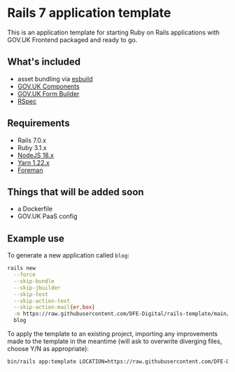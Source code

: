 # Rails 7 application template

This is an application template for starting Ruby on Rails applications with GOV.UK Frontend packaged and ready to go.

## What's included

- asset bundling via [esbuild](https://esbuild.github.io/)
- [GOV.UK Components](https://govuk-components.netlify.app/)
- [GOV.UK Form Builder](https://govuk-form-builder.netlify.app/)
- [RSpec](https://rspec.info/)

## Requirements

- Rails 7.0.x
- Ruby 3.1.x
- [NodeJS 18.x](https://nodejs.org/en/)
- [Yarn 1.22.x](https://yarnpkg.com/)
- [Foreman](https://github.com/ddollar/foreman)

## Things that will be added soon

- a Dockerfile
- GOV.UK PaaS config

## Example use

To generate a new application called `blog`:

```sh
rails new                                                                          \
  --force                                                                          \
  --skip-bundle                                                                    \
  --skip-jbuilder                                                                  \
  --skip-test                                                                      \
  --skip-action-text                                                               \
  --skip-action-mail{er,box}                                                       \
  -m https://raw.githubusercontent.com/DFE-Digital/rails-template/main/template.rb \
  blog
```

To apply the template to an existing project, importing any improvements made
to the template in the meantime (will ask to overwrite diverging files, choose
Y/N as appropriate):

```sh
bin/rails app:template LOCATION=https://raw.githubusercontent.com/DFE-Digital/rails-template/main/template.rb
```
